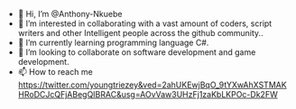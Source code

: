 - 👋 Hi, I’m @Anthony-Nkuebe
- 👀 I’m interested in collaborating with a vast amount of coders, script writers and other Intelligent people across the github community..
- 🌱 I’m currently learning programming language C#.
- 💞️ I’m looking to collaborate on software development and game development.
- 📫 How to reach me https://twitter.com/youngtriezey&ved=2ahUKEwjBqO_9tYXwAhXSTMAKHRoDCJcQFjABegQIBRAC&usg=AOvVaw3UHzFj1zaKbLKPOc-Dk2FW

<!---
Anthony-Nkuebe/Anthony-Nkuebe is a ✨ special ✨ repository because its `README.md` (this file) appears on your GitHub profile.
You can click the Preview link to take a look at your changes.
--->
